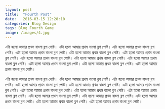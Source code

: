 ```yaml
---
layout: post
title:  "Fourth Post"
date:   2016-03-15 12:28:10
categories: Blog Design
tags: Blog Fourth Game
image: /images/4.jpg
---
```

এটা হলো আমার প্রথম বাংলা ব্লগ পোষ্ট। এটা হলো আমার প্রথম বাংলা ব্লগ পোষ্ট। এটা হলো আমার প্রথম বাংলা ব্লগ পোষ্ট। এটা হলো আমার প্রথম বাংলা ব্লগ পোষ্ট। এটা হলো আমার প্রথম বাংলা ব্লগ পোষ্ট। এটা হলো আমার প্রথম বাংলা ব্লগ পোষ্ট। এটা হলো আমার প্রথম বাংলা ব্লগ পোষ্ট। এটা হলো আমার প্রথম বাংলা ব্লগ পোষ্ট। এটা হলো আমার প্রথম বাংলা ব্লগ পোষ্ট। এটা হলো আমার প্রথম বাংলা ব্লগ পোষ্ট। এটা হলো আমার প্রথম বাংলা ব্লগ পোষ্ট। এটা হলো আমার প্রথম বাংলা ব্লগ পোষ্ট। 

এটা হলো আমার প্রথম বাংলা ব্লগ পোষ্ট। এটা হলো আমার প্রথম বাংলা ব্লগ পোষ্ট। এটা হলো আমার প্রথম বাংলা ব্লগ পোষ্ট। এটা হলো আমার প্রথম বাংলা ব্লগ পোষ্ট। এটা হলো আমার প্রথম বাংলা ব্লগ পোষ্ট। এটা হলো আমার প্রথম বাংলা ব্লগ পোষ্ট। এটা হলো আমার প্রথম বাংলা ব্লগ পোষ্ট। এটা হলো আমার প্রথম বাংলা ব্লগ পোষ্ট। এটা হলো আমার প্রথম বাংলা ব্লগ পোষ্ট। এটা হলো আমার প্রথম বাংলা ব্লগ পোষ্ট। এটা হলো আমার প্রথম বাংলা ব্লগ পোষ্ট। এটা হলো আমার প্রথম বাংলা ব্লগ পোষ্ট। এটা হলো আমার প্রথম বাংলা ব্লগ পোষ্ট। এটা হলো আমার প্রথম বাংলা ব্লগ পোষ্ট। 